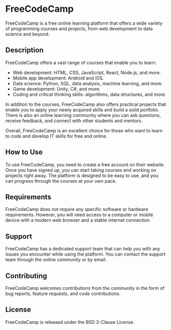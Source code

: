 # FreeCodeCamp

FreeCodeCamp is a free online learning platform that offers a wide variety of programming courses and projects, from web development to data science and beyond. 

## Description

FreeCodeCamp offers a vast range of courses that enable you to learn:

- Web development: HTML, CSS, JavaScript, React, Node.js, and more.
- Mobile app development: Android and iOS.
- Data science: Python, SQL, data analysis, machine learning, and more.
- Game development: Unity, C#, and more.
- Coding and critical thinking skills: algorithms, data structures, and more.

In addition to the courses, FreeCodeCamp also offers practical projects that enable you to apply your newly acquired skills and build a solid portfolio. There is also an online learning community where you can ask questions, receive feedback, and connect with other students and mentors.

Overall, FreeCodeCamp is an excellent choice for those who want to learn to code and develop IT skills for free and online.

## How to Use

To use FreeCodeCamp, you need to create a free account on their website. Once you have signed up, you can start taking courses and working on projects right away. The platform is designed to be easy to use, and you can progress through the courses at your own pace.

## Requirements

FreeCodeCamp does not require any specific software or hardware requirements. However, you will need access to a computer or mobile device with a modern web browser and a stable internet connection.

## Support

FreeCodeCamp has a dedicated support team that can help you with any issues you encounter while using the platform. You can contact the support team through the online community or by email.

## Contributing

FreeCodeCamp welcomes contributions from the community in the form of bug reports, feature requests, and code contributions.

## License

FreeCodeCamp is released under the BSD 3-Clause License.